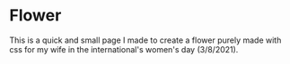 # Flower
This is a quick and small page I made to create a flower purely made with css for my wife in the international's women's day (3/8/2021).
